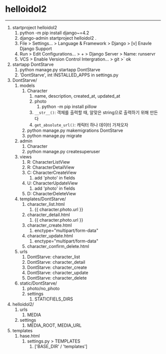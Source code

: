 # helloidol2
***
1. startproject helloidol2
   1. python -m pip install django~=4.2
   2. django-admin startproject helloidol2 .
   3. File > Settings... > Language & Framework > Django > [v] Enavle Django Support
   4. Run > Edit Configurations... > + > Django Server > Name: runservr
   5. VCS > Enable Version Control Intergration... > git >` ok
2. startapp DontStarve
   1. python manage.py startapp DontStarve
   2. 'DontStarve', int INSTALLED_APPS in settings.py
3. DontStarve/
   1. models
      1. Character
         1. name, description, created_at, updated_at
         2. photo
            1. python -m pip install pillow
         3. `__str__()`: 객체를 출력할 때, 알맞은 string으로 출력하기 위해 만든다
         4. `get_absolute_url()`: 캐릭터 하나 데이터 가져오자
      2. python manage.py makemigrations DontStarve
      3. python manage.py migrate
   2. admin
      1. Character
      2. python manage.py createsuperuser
   3. views
      1. R: CharacterListView
      2. R: CharacterDetailView
      3. C: CharacterCreateView
         1. add 'photo' in fields
      4. U: CharacterUpdateView
         1. add 'photo' in fields
      5. D: CharacterDeleteView
   4. templates/DontStarve/
      1. character_list.html
         1. {{ character.photo.url }}
      2. character_detail.html
         1. {{ character.photo.url }}
      3. character_create.html
         1. enctype="multipart/form-data"
      4. character_update.html
         1. enctype="multipart/form-data"
      5. character_confirm_delete.html
   5. urls
      1. DontStarve: character_list
      2. DontStarve: character_detail
      3. DontStarve: character_create
      4. DontStarve: character_update
      5. DontStarve: character_delete
   6. static/DontStarve/
      1. photo/no_photo
      2. settings
         1. STATICFIELS_DIRS
4. helloidol2/
   1. urls
      1. MEDIA
   2. settings
      1. MEDIA_ROOT, MEDIA_URL
5. templates
   1. hase.html
      1. settings.py > TEMPLATES
         1. ['BASE_DIR' / 'templates']